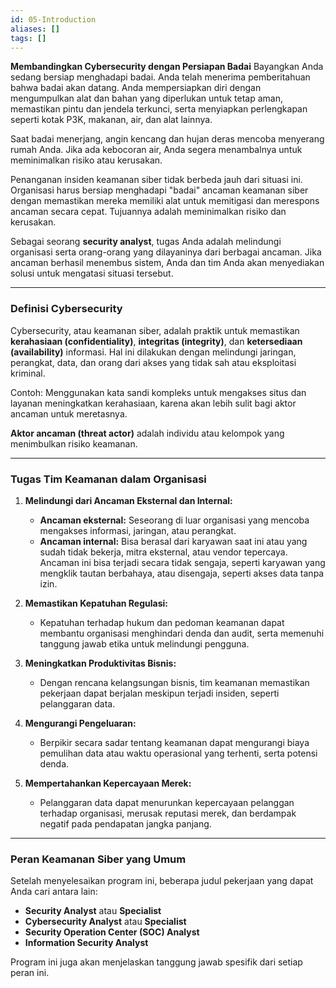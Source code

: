 ```yaml
---
id: 05-Introduction
aliases: []
tags: []
---
```


**Membandingkan Cybersecurity dengan Persiapan Badai**
Bayangkan Anda sedang bersiap menghadapi badai. Anda telah menerima pemberitahuan bahwa badai akan datang. Anda mempersiapkan diri dengan mengumpulkan alat dan bahan yang diperlukan untuk tetap aman, memastikan pintu dan jendela terkunci, serta menyiapkan perlengkapan seperti kotak P3K, makanan, air, dan alat lainnya.

Saat badai menerjang, angin kencang dan hujan deras mencoba menyerang rumah Anda. Jika ada kebocoran air, Anda segera menambalnya untuk meminimalkan risiko atau kerusakan.

Penanganan insiden keamanan siber tidak berbeda jauh dari situasi ini. Organisasi harus bersiap menghadapi "badai" ancaman keamanan siber dengan memastikan mereka memiliki alat untuk memitigasi dan merespons ancaman secara cepat. Tujuannya adalah meminimalkan risiko dan kerusakan.

Sebagai seorang **security analyst**, tugas Anda adalah melindungi organisasi serta orang-orang yang dilayaninya dari berbagai ancaman. Jika ancaman berhasil menembus sistem, Anda dan tim Anda akan menyediakan solusi untuk mengatasi situasi tersebut.

---

### **Definisi Cybersecurity**

Cybersecurity, atau keamanan siber, adalah praktik untuk memastikan **kerahasiaan (confidentiality)**, **integritas (integrity)**, dan **ketersediaan (availability)** informasi. Hal ini dilakukan dengan melindungi jaringan, perangkat, data, dan orang dari akses yang tidak sah atau eksploitasi kriminal.

Contoh: Menggunakan kata sandi kompleks untuk mengakses situs dan layanan meningkatkan kerahasiaan, karena akan lebih sulit bagi aktor ancaman untuk meretasnya.

**Aktor ancaman (threat actor)** adalah individu atau kelompok yang menimbulkan risiko keamanan.

---

### **Tugas Tim Keamanan dalam Organisasi**

1. **Melindungi dari Ancaman Eksternal dan Internal:**

   - **Ancaman eksternal:** Seseorang di luar organisasi yang mencoba mengakses informasi, jaringan, atau perangkat.
   - **Ancaman internal:** Bisa berasal dari karyawan saat ini atau yang sudah tidak bekerja, mitra eksternal, atau vendor tepercaya. Ancaman ini bisa terjadi secara tidak sengaja, seperti karyawan yang mengklik tautan berbahaya, atau disengaja, seperti akses data tanpa izin.

2. **Memastikan Kepatuhan Regulasi:**

   - Kepatuhan terhadap hukum dan pedoman keamanan dapat membantu organisasi menghindari denda dan audit, serta memenuhi tanggung jawab etika untuk melindungi pengguna.

3. **Meningkatkan Produktivitas Bisnis:**

   - Dengan rencana kelangsungan bisnis, tim keamanan memastikan pekerjaan dapat berjalan meskipun terjadi insiden, seperti pelanggaran data.

4. **Mengurangi Pengeluaran:**

   - Berpikir secara sadar tentang keamanan dapat mengurangi biaya pemulihan data atau waktu operasional yang terhenti, serta potensi denda.

5. **Mempertahankan Kepercayaan Merek:**
   - Pelanggaran data dapat menurunkan kepercayaan pelanggan terhadap organisasi, merusak reputasi merek, dan berdampak negatif pada pendapatan jangka panjang.

---

### **Peran Keamanan Siber yang Umum**

Setelah menyelesaikan program ini, beberapa judul pekerjaan yang dapat Anda cari antara lain:

- **Security Analyst** atau **Specialist**
- **Cybersecurity Analyst** atau **Specialist**
- **Security Operation Center (SOC) Analyst**
- **Information Security Analyst**

Program ini juga akan menjelaskan tanggung jawab spesifik dari setiap peran ini.
